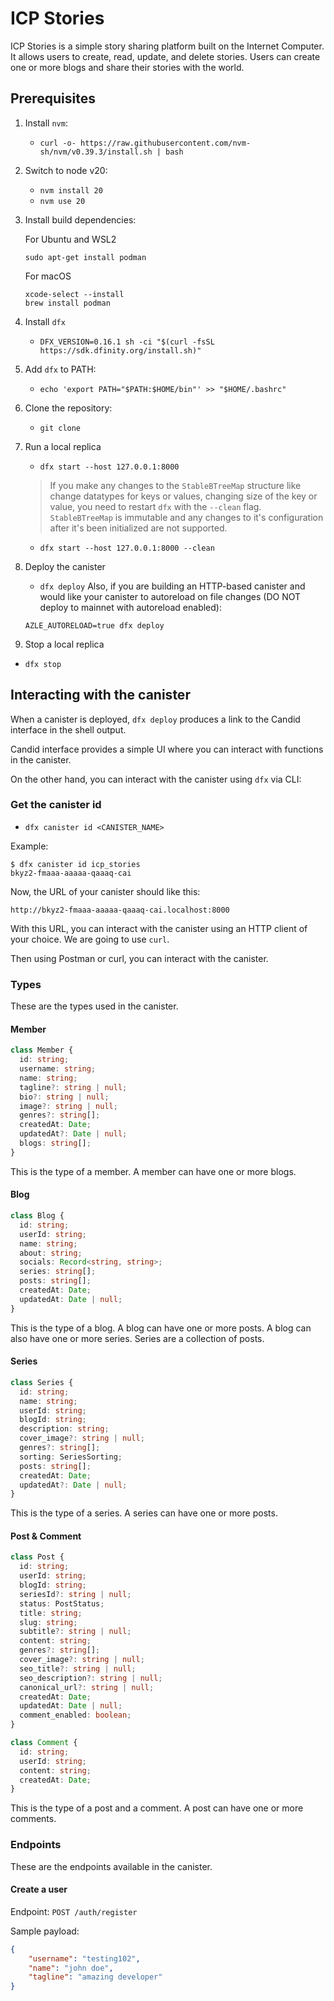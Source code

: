 # ICP Stories

ICP Stories is a simple story sharing platform built on the Internet Computer. It allows users to create, read, update, and delete stories. Users can create one or more blogs and share their stories with the world.

## Prerequisites

1. Install `nvm`:

    - `curl -o- https://raw.githubusercontent.com/nvm-sh/nvm/v0.39.3/install.sh | bash`

2. Switch to node v20:

    - `nvm install 20`
    - `nvm use 20`

3. Install build dependencies:

    For Ubuntu and WSL2

    ```shell
    sudo apt-get install podman
    ```

    For macOS

    ```shell
    xcode-select --install
    brew install podman
    ```

4. Install `dfx`

    - `DFX_VERSION=0.16.1 sh -ci "$(curl -fsSL https://sdk.dfinity.org/install.sh)"`

5. Add `dfx` to PATH:

    - `echo 'export PATH="$PATH:$HOME/bin"' >> "$HOME/.bashrc"`

6. Clone the repository:

    - `git clone`

7. Run a local replica

    - `dfx start --host 127.0.0.1:8000`

    > If you make any changes to the `StableBTreeMap` structure like change datatypes for keys or values, changing size of the key or value, you need to restart `dfx` with the `--clean` flag. `StableBTreeMap` is immutable and any changes to it's configuration after it's been initialized are not supported.

    - `dfx start --host 127.0.0.1:8000 --clean`

8. Deploy the canister

    - `dfx deploy`
    Also, if you are building an HTTP-based canister and would like your canister to autoreload on file changes (DO NOT deploy to mainnet with autoreload enabled):

    ```shell
    AZLE_AUTORELOAD=true dfx deploy
    ```

9. Stop a local replica

- `dfx stop`

## Interacting with the canister

When a canister is deployed, `dfx deploy` produces a link to the Candid interface in the shell output.

Candid interface provides a simple UI where you can interact with functions in the canister.

On the other hand, you can interact with the canister using `dfx` via CLI:

### Get the canister id

- `dfx canister id <CANISTER_NAME>`

Example:

```shell
$ dfx canister id icp_stories
bkyz2-fmaaa-aaaaa-qaaaq-cai
```

Now, the URL of your canister should like this:

```text
http://bkyz2-fmaaa-aaaaa-qaaaq-cai.localhost:8000
```

With this URL, you can interact with the canister using an HTTP client of your choice. We are going to use `curl`.

Then using Postman or curl, you can interact with the canister.


### Types

These are the types used in the canister.

#### Member

```ts
class Member {
  id: string;
  username: string;
  name: string;
  tagline?: string | null;
  bio?: string | null;
  image?: string | null;
  genres?: string[];
  createdAt: Date;
  updatedAt?: Date | null;
  blogs: string[];
}
```

This is the type of a member. A member can have one or more blogs.


#### Blog

```ts
class Blog {
  id: string;
  userId: string;
  name: string;
  about: string;
  socials: Record<string, string>;
  series: string[];
  posts: string[];
  createdAt: Date;
  updatedAt: Date | null;
}
```

This is the type of a blog. A blog can have one or more posts. A blog can also have one or more series. Series are a collection of posts.


#### Series

```ts
class Series {
  id: string;
  name: string;
  userId: string;
  blogId: string;
  description: string;
  cover_image?: string | null;
  genres?: string[];
  sorting: SeriesSorting;
  posts: string[];
  createdAt: Date;
  updatedAt?: Date | null;
}
```

This is the type of a series. A series can have one or more posts.


#### Post & Comment

```ts
class Post {
  id: string;
  userId: string;
  blogId: string;
  seriesId?: string | null;
  status: PostStatus;
  title: string;
  slug: string;
  subtitle?: string | null;
  content: string;
  genres?: string[];
  cover_image?: string | null;
  seo_title?: string | null;
  seo_description?: string | null;
  canonical_url?: string | null;
  createdAt: Date;
  updatedAt: Date | null;
  comment_enabled: boolean;
}

class Comment {
  id: string;
  userId: string;
  content: string;
  createdAt: Date;
}
```

This is the type of a post and a comment. A post can have one or more comments.

### Endpoints

These are the endpoints available in the canister.

#### Create a user

Endpoint: `POST /auth/register`

Sample payload:

```json
{
    "username": "testing102",
    "name": "john doe",
    "tagline": "amazing developer"
}
```
